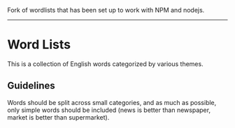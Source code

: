 Fork of wordlists that has been set up to work with NPM and nodejs.

-----


# Word Lists

This is a collection of English words categorized by various themes.

## Guidelines

Words should be split across small categories, and as much as possible, only simple words should be included (news is better than newspaper, market is better than supermarket).
